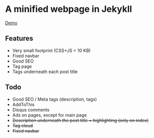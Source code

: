 # A minified webpage in Jekykll

[Demo](http://rpiai.com/jekyll-minimal/)

## Features

- Very small footprint (CSS+JS < 10 KB)
- Fixed navbar
- Good SEO
- Tag page
- Tags underneath each post title

## Todo

- Good SEO / Meta tags (description, tags)
- AddToThis
- Disqus comments
- Ads on pages, except for main page
- ~~Description underneath the post title + highlighting (only on index)~~
- ~~Tag cloud~~
- ~~Fixed navbar~~

